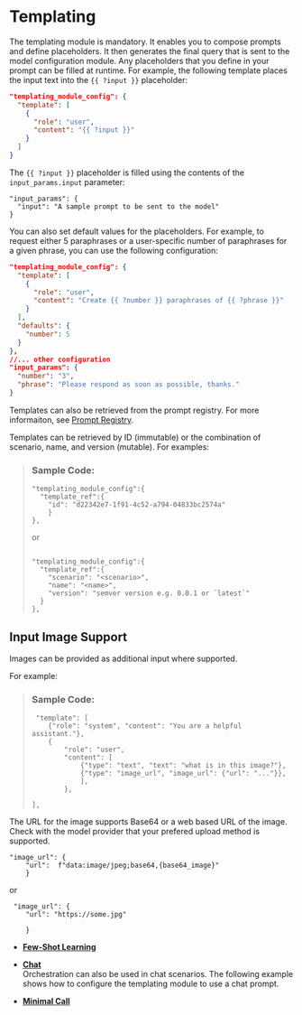 <!-- loio88c5608ca13f4ae18d466947907b46e0 -->

# Templating

The templating module is mandatory. It enables you to compose prompts and define placeholders. It then generates the final query that is sent to the model configuration module. Any placeholders that you define in your prompt can be filled at runtime. For example, the following template places the input text into the `{{ ?input }}` placeholder:

```json
"templating_module_config": {
  "template": [
    {
      "role": "user",
      "content": "{{ ?input }}"
    }
  ]
}
```

The `{{ ?input }}` placeholder is filled using the contents of the `input_params.input` parameter:

```
"input_params": {
  "input": "A sample prompt to be sent to the model"
}
```

You can also set default values for the placeholders. For example, to request either 5 paraphrases or a user-specific number of paraphrases for a given phrase, you can use the following configuration:

```json
"templating_module_config": {
  "template": [
    {
      "role": "user",
      "content": "Create {{ ?number }} paraphrases of {{ ?phrase }}"
    }
  ],
  "defaults": {
    "number": 5
  }
},
//... other configuration
"input_params": {
  "number": "3",
  "phrase": "Please respond as soon as possible, thanks."
}
```

Templates can also be retrieved from the prompt registry. For more informaiton, see [Prompt Registry](prompt-registry-5392e7d.md).

Templates can be retrieved by ID \(immutable\) or the combination of scenario, name, and version \(mutable\). For examples:

> ### Sample Code:  
> ```
> "templating_module_config":{
>   "template_ref":{
>     "id": "d22342e7-1f91-4c52-a794-04833bc2574a"
>     }
> },
> 
> ```
> 
> or
> 
> ```
> 
> "templating_module_config":{
>   "template_ref":{
>     "scenario": "<scenario>",
>     "name": "<name>",
>     "version": "semver version e.g. 0.0.1 or `latest`"
>   }
> },
> ```



<a name="loio88c5608ca13f4ae18d466947907b46e0__section_bm3_5jp_4dc"/>

## Input Image Support

Images can be provided as additional input where supported.

For example:

> ### Sample Code:  
> ```
>  "template": [
>     {"role": "system", "content": "You are a helpful assistant."},
>     {
>         "role": "user",
>         "content": [
>             {"type": "text", "text": "what is in this image?"},
>             {"type": "image_url", "image_url": {"url": "..."}},
>             ],
>         },
>       
> ],
> ```

The URL for the image supports Base64 or a web based URL of the image. Check with the model provider that your prefered upload method is supported.

```
"image_url": {
    "url":  f"data:image/jpeg;base64,{base64_image}"
    }
```

or

```
 "image_url": {
    "url": "https://some.jpg"
    
    }
```

-   **[Few-Shot Learning](few-shot-learning-4fe47b1.md "")**  

-   **[Chat](chat-39321a9.md "Orchestration can also be used in chat scenarios. The following example shows how to configure the templating module to use a chat
		prompt.")**  
Orchestration can also be used in chat scenarios. The following example shows how to configure the templating module to use a chat prompt.
-   **[Minimal Call](minimal-call-949e773.md "")**  


